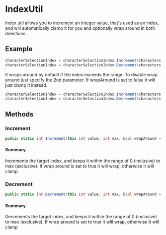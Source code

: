 # IndexUtil

Index util allows you to increment an integer value, that's used as an index, and will automatically clamp it for you and optionally wrap around in both directions.

## Example
```c#
characterSelectionIndex = characterSelectionIndex.Increment(characters.Count);
characterSelectionIndex = characterSelectionIndex.Decrement(characters.Count);
```

It wraps around by default if the index exceeds the range. To disable wrap around just specify the 2nd parameter.
If wrapAround is set to false it will just clamp it instead.

```c#
characterSelectionIndex = characterSelectionIndex.Increment(characters.Count, false);
characterSelectionIndex = characterSelectionIndex.Decrement(characters.Count, false);
```

## Methods

### Increment
```c#
public static int Increment(this int value, int max, bool wrapAround = true)
```
#### Summary
Increments the target index, and keeps it within the range of 0 (inclusive) to max (exclusive). If wrap around is set to true it will wrap, otherwise it will clamp

### Decrement
```c#
public static int Decrement(this int value, int max, bool wrapAround = true)
```

#### Summary
Decrements the target index, and keeps it within the range of 0 (inclusive) to max (exclusive). If wrap around is set to true it will wrap, otherwise it will clamp
